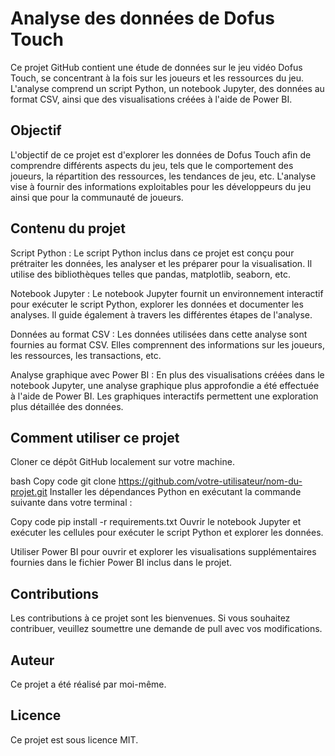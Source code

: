 # Analyse des données de Dofus Touch
Ce projet GitHub contient une étude de données sur le jeu vidéo Dofus Touch, se concentrant à la fois sur les joueurs et les ressources du jeu. L'analyse comprend un script Python, un notebook Jupyter, des données au format CSV, ainsi que des visualisations créées à l'aide de Power BI.

## Objectif
L'objectif de ce projet est d'explorer les données de Dofus Touch afin de comprendre différents aspects du jeu, tels que le comportement des joueurs, la répartition des ressources, les tendances de jeu, etc. L'analyse vise à fournir des informations exploitables pour les développeurs du jeu ainsi que pour la communauté de joueurs.

## Contenu du projet
Script Python : Le script Python inclus dans ce projet est conçu pour prétraiter les données, les analyser et les préparer pour la visualisation. Il utilise des bibliothèques telles que pandas, matplotlib, seaborn, etc.

Notebook Jupyter : Le notebook Jupyter fournit un environnement interactif pour exécuter le script Python, explorer les données et documenter les analyses. Il guide également à travers les différentes étapes de l'analyse.

Données au format CSV : Les données utilisées dans cette analyse sont fournies au format CSV. Elles comprennent des informations sur les joueurs, les ressources, les transactions, etc.

Analyse graphique avec Power BI : En plus des visualisations créées dans le notebook Jupyter, une analyse graphique plus approfondie a été effectuée à l'aide de Power BI. Les graphiques interactifs permettent une exploration plus détaillée des données.

## Comment utiliser ce projet
Cloner ce dépôt GitHub localement sur votre machine.

bash
Copy code
git clone https://github.com/votre-utilisateur/nom-du-projet.git
Installer les dépendances Python en exécutant la commande suivante dans votre terminal :

Copy code
pip install -r requirements.txt
Ouvrir le notebook Jupyter et exécuter les cellules pour exécuter le script Python et explorer les données.

Utiliser Power BI pour ouvrir et explorer les visualisations supplémentaires fournies dans le fichier Power BI inclus dans le projet.

## Contributions
Les contributions à ce projet sont les bienvenues. Si vous souhaitez contribuer, veuillez soumettre une demande de pull avec vos modifications.

## Auteur
Ce projet a été réalisé par moi-même.

## Licence
Ce projet est sous licence MIT.
